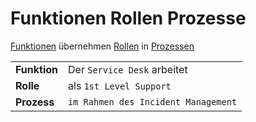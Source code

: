 # Funktionen Rollen Prozesse

[Funktionen](Funktionen.md) übernehmen [Rollen](Rollen.md) in [Prozessen](Prozess.md)

| | |
|-|-|
| **Funktion** | Der `Service Desk` arbeitet       |
| **Rolle** | als `1st Level Support`              |
| **Prozess** | `im Rahmen des Incident Management`|